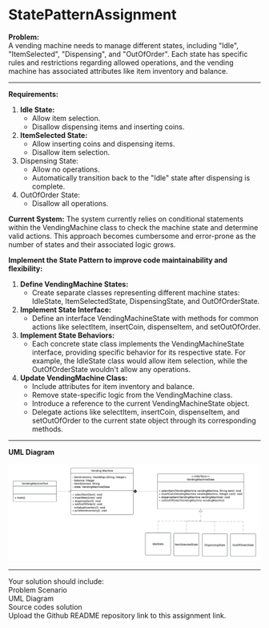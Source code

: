 # StatePatternAssignment
**Problem:**\
A vending machine needs to manage different states, including "Idle", "ItemSelected", "Dispensing", and "OutOfOrder". Each state has specific rules and restrictions regarding allowed operations, and the vending machine has associated attributes like item inventory and balance.
***
**Requirements:**
1. **Idle State:**
    - Allow item selection.
    - Disallow dispensing items and inserting coins.
2. **ItemSelected State:**
    - Allow inserting coins and dispensing items.
    - Disallow item selection.
3. Dispensing State:
    - Allow no operations.
    - Automatically transition back to the "Idle" state after dispensing is complete.
4. OutOfOrder State:
    - Disallow all operations.

**Current System:** The system currently relies on conditional statements within the VendingMachine class to check the machine state and determine valid actions. This approach becomes cumbersome and error-prone as the number of states and their associated logic grows.

**Implement the State Pattern to improve code maintainability and flexibility:**
1. **Define VendingMachine States:**
    - Create separate classes representing different machine states: IdleState, ItemSelectedState, DispensingState, and OutOfOrderState.
2. **Implement State Interface:**
    - Define an interface VendingMachineState with methods for common actions like selectItem, insertCoin, dispenseItem, and setOutOfOrder.
3. **Implement State Behaviors:**
    - Each concrete state class implements the VendingMachineState interface, providing specific behavior for its respective state. For example, the IdleState class would allow item selection, while the OutOfOrderState wouldn't allow any operations.
4. **Update VendingMachine Class:**
    - Include attributes for item inventory and balance.
    - Remove state-specific logic from the VendingMachine class.
    - Introduce a reference to the current VendingMachineState object.
    - Delegate actions like selectItem, insertCoin, dispenseItem, and setOutOfOrder to the current state object through its corresponding methods.
***
**UML Diagram**

![alt text](UML_Diagram.png)
***
Your solution should include:\
Problem Scenario\
UML Diagram\
Source codes solution\
Upload the Github README repository link to this assignment link.
